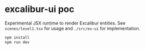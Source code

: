 # excalibur-ui poc

Experimental JSX runtime to render Excalibur entities. See `scenes/level1.tsx` for usage and `./src/ex-ui` for implementation.

```bash
npm install
npm run dev
```

